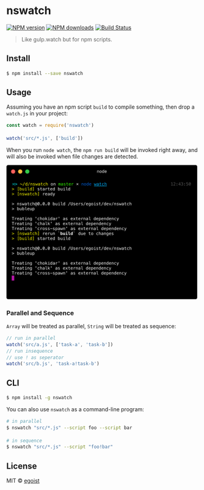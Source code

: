 # nswatch

[![NPM version](https://img.shields.io/npm/v/nswatch.svg?style=flat-square)](https://npmjs.com/package/nswatch) [![NPM downloads](https://img.shields.io/npm/dm/nswatch.svg?style=flat-square)](https://npmjs.com/package/nswatch) [![Build Status](https://img.shields.io/circleci/project/egoist/nswatch/master.svg?style=flat-square)](https://circleci.com/gh/egoist/nswatch)

> Like gulp.watch but for npm scripts.

## Install

```bash
$ npm install --save nswatch
```

## Usage

Assuming you have an npm script `build` to compile something, then drop a `watch.js` in your project:

```js
const watch = require('nswatch')

watch('src/*.js', ['build'])
```

When you run `node watch`, the `npm run build` will be invoked right away, and will also be invoked when file changes are detected.

<img src="./media/preview.png" width="500" />

### Parallel and Sequence

`Array` will be treated as parallel, `String` will be treated as sequence:

```js
// run in parallel
watch('src/a.js', ['task-a', 'task-b'])
// run insequence
// use ! as seperator
watch('src/b.js', 'task-a!task-b')
```

## CLI

```bash
$ npm install -g nswatch
```

You can also use `nswatch` as a command-line program:

```bash
# in parallel
$ nswatch "src/*.js" --script foo --script bar

# in sequence
$ nswatch "src/*.js" --script "foo!bar"
```

## License

MIT © [egoist](https://github.com/egoist)
